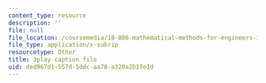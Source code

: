 ```yaml
---
content_type: resource
description: ''
file: null
file_location: /coursemedia/18-086-mathematical-methods-for-engineers-ii-spring-2006/ded967d1557d5ddcaa78a320a2b1fe1d_ZpOJJk6en2o.vtt
file_type: application/x-subrip
resourcetype: Other
title: 3play caption file
uid: ded967d1-557d-5ddc-aa78-a320a2b1fe1d
---
```


